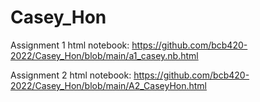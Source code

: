# Casey_Hon
Assignment 1 html notebook: https://github.com/bcb420-2022/Casey_Hon/blob/main/a1_casey.nb.html

Assignment 2 html notebook: https://github.com/bcb420-2022/Casey_Hon/blob/main/A2_CaseyHon.html
